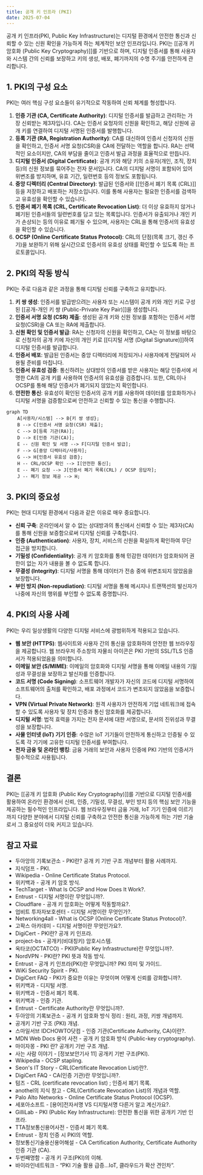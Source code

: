 ```yaml
---
title: 공개 키 인프라 (PKI)
date: 2025-07-04
---
```


공개 키 인프라(PKI, Public Key Infrastructure)는 디지털 환경에서 안전한 통신과 신뢰할 수 있는 신원 확인을 가능하게 하는 체계적인 보안 인프라입니다. PKI는 [[공개 키 암호화 (Public Key Cryptography)]]를 기반으로 하며, 디지털 인증서를 통해 사용자와 시스템 간의 신뢰를 보장하고 키의 생성, 배포, 폐기까지의 수명 주기를 안전하게 관리합니다.

## 1. PKI의 구성 요소

PKI는 여러 핵심 구성 요소들이 유기적으로 작동하여 신뢰 체계를 형성합니다.

1.  **인증 기관 (CA, Certificate Authority)**: 디지털 인증서를 발급하고 관리하는 가장 신뢰받는 제3자입니다. CA는 인증서 요청자의 신원을 확인하고, 해당 신원에 공개 키를 연결하여 디지털 서명된 인증서를 발행합니다.
2.  **등록 기관 (RA, Registration Authority)**: CA를 대신하여 인증서 신청자의 신원을 확인하고, 인증서 서명 요청(CSR)을 CA에 전달하는 역할을 합니다. RA는 선택적인 요소이지만, CA의 부담을 줄이고 인증서 발급 과정을 효율적으로 만듭니다.
3.  **디지털 인증서 (Digital Certificate)**: 공개 키와 해당 키의 소유자(개인, 조직, 장치 등)의 신원 정보를 묶어주는 전자 문서입니다. CA의 디지털 서명이 포함되어 있어 위변조를 방지하며, 유효 기간, 일련번호 등의 정보도 포함됩니다.
4.  **중앙 디렉터리 (Central Directory)**: 발급된 인증서와 [[인증서 폐기 목록 (CRL)]] 등을 저장하고 배포하는 저장소입니다. 이를 통해 사용자는 필요한 인증서를 검색하고 유효성을 확인할 수 있습니다.
5.  **인증서 폐기 목록 (CRL, Certificate Revocation List)**: 더 이상 유효하지 않거나 폐기된 인증서들의 일련번호를 담고 있는 목록입니다. 인증서가 유출되거나 개인 키가 손상되는 등의 이유로 폐기될 수 있으며, 사용자는 CRL을 통해 인증서의 유효성을 확인할 수 있습니다.
6.  **OCSP (Online Certificate Status Protocol)**: CRL의 단점(목록 크기, 갱신 주기)을 보완하기 위해 실시간으로 인증서의 유효성 상태를 확인할 수 있도록 하는 프로토콜입니다.

## 2. PKI의 작동 방식

PKI는 주로 다음과 같은 과정을 통해 디지털 신뢰를 구축하고 유지합니다.

1.  **키 쌍 생성**: 인증서를 발급받으려는 사용자 또는 시스템이 공개 키와 개인 키로 구성된 [[공개-개인 키 쌍 (Public-Private Key Pair)]]을 생성합니다.
2.  **인증서 서명 요청 (CSR) 제출**: 생성된 공개 키와 신원 정보를 포함하는 인증서 서명 요청(CSR)을 CA 또는 RA에 제출합니다.
3.  **신원 확인 및 인증서 발급**: RA는 신청자의 신원을 확인하고, CA는 이 정보를 바탕으로 신청자의 공개 키에 자신의 개인 키로 [[디지털 서명 (Digital Signature)]]하여 디지털 인증서를 발급합니다.
4.  **인증서 배포**: 발급된 인증서는 중앙 디렉터리에 저장되거나 사용자에게 전달되어 사용될 준비를 마칩니다.
5.  **인증서 유효성 검증**: 통신하려는 상대방의 인증서를 받은 사용자는 해당 인증서에 서명한 CA의 공개 키를 사용하여 인증서의 유효성을 검증합니다. 또한, CRL이나 OCSP를 통해 해당 인증서가 폐기되지 않았는지 확인합니다.
6.  **안전한 통신**: 유효성이 확인된 인증서의 공개 키를 사용하여 데이터를 암호화하거나 디지털 서명을 검증함으로써 안전하고 신뢰할 수 있는 통신을 수행합니다.

```mermaid
graph TD
    A[사용자/시스템] --> B{키 쌍 생성};
    B --> C[인증서 서명 요청(CSR) 제출];
    C --> D[등록 기관(RA)];
    D --> E[인증 기관(CA)];
    E -- 신원 확인 및 서명 --> F[디지털 인증서 발급];
    F --> G[중앙 디렉터리/사용자];
    G --> H{인증서 유효성 검증};
    H -- CRL/OCSP 확인 --> I[안전한 통신];
    E -- 폐기 요청 --> J[인증서 폐기 목록(CRL) / OCSP 응답자];
    J -- 폐기 정보 제공 --> H;
```

## 3. PKI의 중요성

PKI는 현대 디지털 환경에서 다음과 같은 이유로 매우 중요합니다.

*   **신뢰 구축**: 온라인에서 알 수 없는 상대방과의 통신에서 신뢰할 수 있는 제3자(CA)를 통해 신원을 보증함으로써 디지털 신뢰를 구축합니다.
*   **인증 (Authentication)**: 사용자, 장치, 서비스의 신원을 확실하게 확인하여 무단 접근을 방지합니다.
*   **기밀성 (Confidentiality)**: 공개 키 암호화를 통해 민감한 데이터가 암호화되어 권한이 없는 자가 내용을 볼 수 없도록 합니다.
*   **무결성 (Integrity)**: 디지털 서명을 통해 데이터가 전송 중에 위변조되지 않았음을 보장합니다.
*   **부인 방지 (Non-repudiation)**: 디지털 서명을 통해 메시지나 트랜잭션의 발신자가 나중에 자신의 행위를 부인할 수 없도록 증명합니다.

## 4. PKI의 사용 사례

PKI는 우리 일상생활의 다양한 디지털 서비스에 광범위하게 적용되고 있습니다.

*   **웹 보안 (HTTPS)**: 웹사이트와 사용자 간의 통신을 암호화하여 안전한 웹 브라우징을 제공합니다. 웹 브라우저 주소창의 자물쇠 아이콘은 PKI 기반의 SSL/TLS 인증서가 적용되었음을 의미합니다.
*   **이메일 보안 (S/MIME)**: 이메일의 암호화와 디지털 서명을 통해 이메일 내용의 기밀성과 무결성을 보장하고 발신자를 인증합니다.
*   **코드 서명 (Code Signing)**: 소프트웨어 개발자가 자신의 코드에 디지털 서명하여 소프트웨어의 출처를 확인하고, 배포 과정에서 코드가 변조되지 않았음을 보증합니다.
*   **VPN (Virtual Private Network)**: 원격 사용자가 안전하게 기업 네트워크에 접속할 수 있도록 사용자 및 장치 인증과 통신 암호화를 제공합니다.
*   **디지털 서명**: 법적 효력을 가지는 전자 문서에 대한 서명으로, 문서의 진위성과 무결성을 보장합니다.
*   **사물 인터넷 (IoT) 기기 인증**: 수많은 IoT 기기들이 안전하게 통신하고 인증될 수 있도록 각 기기에 고유한 디지털 인증서를 부여합니다.
*   **전자 금융 및 온라인 뱅킹**: 금융 거래의 보안과 사용자 인증에 PKI 기반의 인증서가 필수적으로 사용됩니다.

## 결론

PKI는 [[공개 키 암호화 (Public Key Cryptography)]]를 기반으로 디지털 인증서를 활용하여 온라인 환경에서 신뢰, 인증, 기밀성, 무결성, 부인 방지 등의 핵심 보안 기능을 제공하는 필수적인 인프라입니다. 웹 브라우징부터 금융 거래, IoT 기기 인증에 이르기까지 다양한 분야에서 디지털 신뢰를 구축하고 안전한 통신을 가능하게 하는 기반 기술로서 그 중요성이 더욱 커지고 있습니다.

## 참고 자료

*   두아앙의 기록보관소 - PKI란? 공개 키 기반 구조 개념부터 활용 사례까지.
*   지식덤프 - PKI.
*   Wikipedia - Online Certificate Status Protocol.
*   위키백과 - 공개 키 암호 방식.
*   TechTarget - What Is OCSP and How Does It Work?.
*   Entrust - 디지털 서명이란 무엇입니까?.
*   Cloudflare - 공개 키 암호화는 어떻게 작동할까요?.
*   업비트 투자자보호센터 - 디지털 서명이란 무엇인가?.
*   Networking4all - What is OCSP (Online Certificate Status Protocol)?.
*   고팍스 아카데미 - 디지털 서명이란 무엇인가요?.
*   DigiCert - PKI란? 공개 키 인프라.
*   project-bs - 공개키(비대칭키) 암호시스템.
*   옥타코(OCTATCO) - PKI(Public Key Infrastructure)란 무엇입니까?.
*   NordVPN - PKI란? PKI 뜻과 작동 방식.
*   Entrust - 공개 키 인프라(PKI)란 무엇입니까? PKI 의미 및 가이드.
*   WiKi Security Spirit - PKI.
*   DigiCert FAQ - PKI가 중요한 이유는 무엇이며 어떻게 신뢰를 강화합니까?.
*   위키백과 - 디지털 서명.
*   위키백과 - 인증서 폐기 목록.
*   위키백과 - 인증 기관.
*   Entrust - Certificate Authority란 무엇입니까?.
*   두아앙의 기록보관소 - 공개 키 암호화 방식 정리 : 원리, 과정, 키쌍 개념까지.
*   공개키 기반 구조 (PKI) 개념.
*   스마일서브 IDCHOWTO닷컴 - 인증 기관(Certificate Authority, CA)이란?.
*   MDN Web Docs 용어 사전 - 공개 키 암호화 방식 (Public-key cryptography).
*   마이자몽 - PKI 란? 공개키 기반 구조 개념.
*   사는 사람 이야기 - [정보보안기사 11] 공개키 기반 구조(PKI).
*   Wikipedia - OCSP stapling.
*   Seon's IT Story - CRL(Certificate Revocation List)란?.
*   DigiCert FAQ - CA(인증 기관)란 무엇입니까?.
*   텀즈 - CRL (certificate revocation list) ; 인증서 폐기 목록.
*   anothel의 지식 창고 - CRL(Certificate Revocation List)의 개념과 역할.
*   Palo Alto Networks - Online Certificate Status Protocol (OCSP).
*   세포아소프트 - [용어]전자서명 VS 디지털서명 다른거 알고 계신가요?.
*   GilliLab - PKI (Public Key Infrastructure): 안전한 통신을 위한 공개키 기반 인프라.
*   TTA정보통신용어사전 - 인증서 폐기 목록.
*   Entrust - 장치 인증 시 PKI의 역할.
*   정보통신기술용신용어해설 - CA Certification Authority, Certificate Authority 인증 기관 (CA).
*   두번째명함 - 공개 키 구조(PKI)의 이해.
*   바이라인네트워크 - “PKI 기술 활용 급증...IoT, 클라우드가 확산 견인차”.
